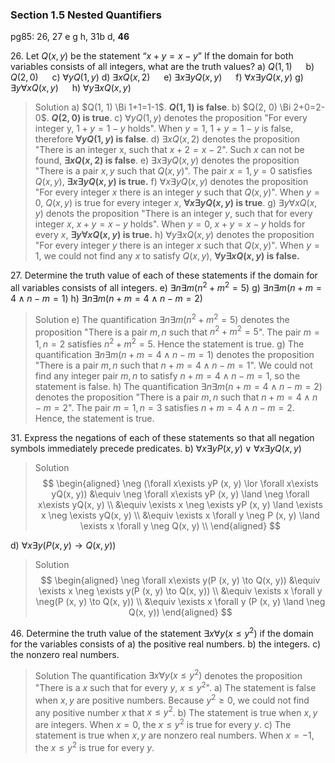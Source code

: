 ### Section 1.5 Nested Quantifiers
pg85: 26, 27 e g h, 31b d, **46**

26\. Let $Q(x, y)$ be the statement “$x + y = x - y$” If the domain for both variables consists of all integers, what are the truth values?
a) $Q(1, 1)$ &emsp; b) $Q(2, 0)$ &emsp; c) $\forall y Q(1, y)$
d) $\exists x Q(x, 2)$ &emsp; e) $\exists x \exists yQ(x, y)$ &emsp; f) $\forall x\exists yQ(x, y)$
g) $\exists y \forall x Q(x, y)$ &emsp; h) $\forall y\exists xQ(x, y)$
>Solution
a) $Q(1, 1) \Bi 1+1=1-1$. **$Q(1, 1)$ is false**.
b) $Q(2, 0) \Bi 2+0=2-0$. **$Q(2, 0)$ is true**.
c) $\forall y Q(1, y)$ denotes the proposition "For every integer y, $1+y=1-y$ holds". When $y=1$, $1+y=1-y$ is false, therefore **$\forall y Q(1, y)$ is false**.
d) $\exists x Q(x, 2)$ denotes the proposition "There is an integer x, such that $x+2=x-2$". Such $x$ can not be found, **$\exists x Q(x, 2)$ is false**.
e) $\exists x \exists yQ(x, y)$ denotes the proposition "There is a pair $x, y$ such that $Q(x, y)$".  The pair $x=1, y=0$ satisfies $Q(x, y)$,  **$\exists x \exists yQ(x, y)$ is true.**
f) $\forall x\exists yQ(x, y)$ denotes the proposition "For every integer $x$ there is an integer $y$ such that $Q(x, y)$". When $y=0$, $Q(x, y)$ is true for every integer $x$, **$\forall x\exists yQ(x, y)$ is true**.
g) $\exists y \forall x Q(x, y)$ denots the proposition "There is an integer $y$, such that for every integer $x$, $x+y=x-y$ holds". When $y=0$,  $x+y=x-y$ holds for every $x$, **$\exists y \forall x Q(x, y)$ is true.**
h) $\forall y\exists xQ(x, y)$ denotes the proposition "For every integer $y$ there is an integer $x$ such that $Q(x, y)$". When $y=1$, we could not find any $x$ to satisfy  $Q(x, y)$, **$\forall y\exists xQ(x, y)$ is false.**

27\. Determine the truth value of each of these statements if the domain for all variables consists of all integers.
e) $\exists n\exists m(n^2 + m^2 = 5)$
g) $\exists n\exists m(n + m = 4 \land n - m = 1)$
h) $\exists n\exists m(n + m = 4 \land n - m = 2)$
>Solution
e) The quantification $\exists n\exists m(n^2 + m^2 = 5)$ denotes the proposition "There is a pair $m, n$ such that $n^2 + m^2 = 5$". The pair $m=1, n=2$ satisfies $n^2 + m^2 = 5$. Hence the statement is true.
g) The quantification $\exists n\exists m(n + m = 4 \land n - m = 1)$ denotes the proposition "There is a pair $m, n$ such that $n + m = 4 \land n - m = 1$". We could not find any integer pair $m,n$ to satisfy $n + m = 4 \land n - m = 1$, so the statement is false.
h) The quantification $\exists n\exists m(n + m = 4 \land n - m = 2)$ denotes the proposition "There is a pair $m, n$ such that $n + m = 4 \land n - m = 2$". The pair $m=1,n=3$ satisfies $n + m = 4 \land n - m = 2$. Hence, the statement is true.

31\. Express the negations of each of these statements so that all negation symbols immediately precede predicates.
b) $\forall  x\exists yP (x, y) \lor \forall  x\exists yQ(x, y)$
>Solution
$$
\begin{aligned}
\neg (\forall  x\exists yP (x, y) \lor \forall  x\exists yQ(x, y)) &\equiv \neg \forall  x\exists yP (x, y) \land \neg \forall  x\exists yQ(x, y) \\
&\equiv \exists x \neg \exists yP (x, y) \land  \exists x \neg \exists yQ(x, y) \\
&\equiv \exists x \forall y \neg P (x, y) \land  \exists x \forall y \neg Q(x, y) \\
\end{aligned}
$$

d) $\forall  x\exists y(P (x, y) \to Q(x, y))$
>Solution
$$
\begin{aligned}
\neg \forall  x\exists y(P (x, y) \to Q(x, y)) &\equiv \exists x  \neg \exists y(P (x, y) \to Q(x, y)) \\
&\equiv \exists x  \forall y  \neg(P (x, y) \to Q(x, y)) \\
&\equiv \exists x  \forall y  (P (x, y)  \land \neg Q(x, y))
\end{aligned}
$$

46\. Determine the truth value of the statement $\exists x\forall  y(x \leqslant y^2)$ if the domain for the variables consists of
a) the positive real numbers.
b) the integers.
c) the nonzero real numbers.
>Solution
The quantification $\exists x\forall  y(x \leqslant y^2)$ denotes the proposition "There is a $x$ such that for every $y$, $x \leqslant y^2$".
a) The statement is false when $x,y$ are positive numbers. Because $y^2 \geqslant 0$, we could not find any positive number $x$ that $x \leqslant y^2$.
b) The statement is true when $x,y$ are integers. When $x=0$, the $x \leqslant y^2$ is true for every $y$.
c) The statement is true when $x,y$ are nonzero real numbers. When $x=-1$, the $x \leqslant y^2$ is true for every $y$.
